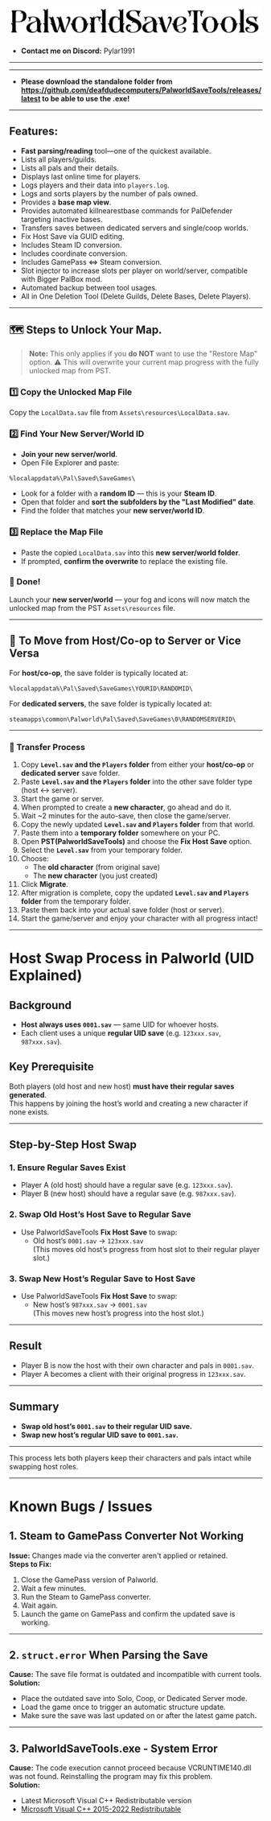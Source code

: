 ![PalworldSaveTools Logo](Assets/resources/PalworldSaveTools.png)
---
- **Contact me on Discord:** Pylar1991
---
---
- **Please download the standalone folder from https://github.com/deafdudecomputers/PalworldSaveTools/releases/latest to be able to use the .exe!**
---

## Features:

- **Fast parsing/reading** tool—one of the quickest available.  
- Lists all players/guilds.  
- Lists all pals and their details.  
- Displays last online time for players.  
- Logs players and their data into `players.log`.  
- Logs and sorts players by the number of pals owned.  
- Provides a **base map view**.  
- Provides automated killnearestbase commands for PalDefender targeting inactive bases.  
- Transfers saves between dedicated servers and single/coop worlds.  
- Fix Host Save via GUID editing.  
- Includes Steam ID conversion.  
- Includes coordinate conversion.  
- Includes GamePass ⇔ Steam conversion.  
- Slot injector to increase slots per player on world/server, compatible with Bigger PalBox mod.  
- Automated backup between tool usages.
- All in One Deletion Tool (Delete Guilds, Delete Bases, Delete Players).

---

## 🗺️ Steps to Unlock Your Map.

> **Note:** This only applies if you **do NOT** want to use the "Restore Map" option.
> ⚠️ This will overwrite your current map progress with the fully unlocked map from PST.

### 1️⃣ Copy the Unlocked Map File
Copy the `LocalData.sav` file from `Assets\resources\LocalData.sav`.

### 2️⃣ Find Your New Server/World ID
- **Join your new server/world**.
- Open File Explorer and paste:

```
%localappdata%\Pal\Saved\SaveGames\
```

- Look for a folder with a **random ID** — this is your **Steam ID**.
- Open that folder and **sort the subfolders by the "Last Modified" date**.
- Find the folder that matches your **new server/world ID**.

### 3️⃣ Replace the Map File
- Paste the copied `LocalData.sav` into this **new server/world folder**.
- If prompted, **confirm the overwrite** to replace the existing file.

### 🎉 Done!
Launch your **new server/world** — your fog and icons will now match the unlocked map from the PST `Assets\resources` file.

---

## 🔁 To Move from Host/Co-op to Server or Vice Versa

For **host/co-op**, the save folder is typically located at:

```
%localappdata%\Pal\Saved\SaveGames\YOURID\RANDOMID\
```

For **dedicated servers**, the save folder is typically located at:

```
steamapps\common\Palworld\Pal\Saved\SaveGames\0\RANDOMSERVERID\
```

---

### 🧪 Transfer Process

1. Copy **`Level.sav` and the `Players` folder** from either your **host/co-op** or **dedicated server** save folder.
2. Paste **`Level.sav` and the `Players` folder** into the other save folder type (host ↔ server).
3. Start the game or server.
4. When prompted to create a **new character**, go ahead and do it.
5. Wait ~2 minutes for the auto-save, then close the game/server.
6. Copy the newly updated **`Level.sav` and `Players` folder** from that world.
7. Paste them into a **temporary folder** somewhere on your PC.
8. Open **PST(PalworldSaveTools)** and choose the **Fix Host Save** option.
9. Select the **`Level.sav`** from your temporary folder.
10. Choose:
    - The **old character** (from original save)
    - The **new character** (you just created)
11. Click **Migrate**.
12. After migration is complete, copy the updated **`Level.sav` and `Players` folder** from the temporary folder.
13. Paste them back into your actual save folder (host or server).
14. Start the game/server and enjoy your character with all progress intact! 

---

# Host Swap Process in Palworld (UID Explained)

## Background
- **Host always uses `0001.sav`** — same UID for whoever hosts.
- Each client uses a unique **regular UID save** (e.g. `123xxx.sav`, `987xxx.sav`).

## Key Prerequisite
Both players (old host and new host) **must have their regular saves generated**.  
This happens by joining the host’s world and creating a new character if none exists.

---

## Step-by-Step Host Swap

### 1. Ensure Regular Saves Exist
- Player A (old host) should have a regular save (e.g. `123xxx.sav`).
- Player B (new host) should have a regular save (e.g. `987xxx.sav`).

### 2. Swap Old Host’s Host Save to Regular Save
- Use PalworldSaveTools **Fix Host Save** to swap:
  - Old host’s `0001.sav` → `123xxx.sav`  
  (This moves old host’s progress from host slot to their regular player slot.)

### 3. Swap New Host’s Regular Save to Host Save
- Use PalworldSaveTools **Fix Host Save** to swap:
  - New host’s `987xxx.sav` → `0001.sav`  
  (This moves new host’s progress into the host slot.)

---

## Result
- Player B is now the host with their own character and pals in `0001.sav`.
- Player A becomes a client with their original progress in `123xxx.sav`.

---

## Summary
- **Swap old host’s `0001.sav` to their regular UID save.**
- **Swap new host’s regular UID save to `0001.sav`.**

---

This process lets both players keep their characters and pals intact while swapping host roles.

---


# Known Bugs / Issues

## 1. Steam to GamePass Converter Not Working

**Issue:** Changes made via the converter aren't applied or retained.  
**Steps to Fix:**  
1. Close the GamePass version of Palworld.  
2. Wait a few minutes.  
3. Run the Steam to GamePass converter.  
4. Wait again.  
5. Launch the game on GamePass and confirm the updated save is working.

---

## 2. `struct.error` When Parsing the Save

**Cause:** The save file format is outdated and incompatible with current tools.  
**Solution:**  
- Place the outdated save into Solo, Coop, or Dedicated Server mode.  
- Load the game once to trigger an automatic structure update.  
- Make sure the save was last updated on or after the latest game patch.

---

## 3. PalworldSaveTools.exe - System Error

**Cause:** The code execution cannot proceed because VCRUNTIME140.dIl was not found. Reinstalling the program may fix this problem.  
**Solution:**  
- Latest Microsoft Visual C++ Redistributable version  
- [Microsoft Visual C++ 2015-2022 Redistributable](https://learn.microsoft.com/en-us/cpp/windows/latest-supported-vc-redist?view=msvc-170#latest-microsoft-visual-c-redistributable-version)
